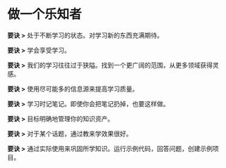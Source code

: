 # 做一个乐知者

**要诀 >** 处于不断学习的状态。对学习新的东西充满期待。

**要诀 >** 学会享受学习。

**要诀 >** 我们的学习往往过于狭隘。找到一个更广阔的范围，从更多领域获得灵感。

**要诀 >** 使用尽可能多的信息源来提高学习质量。

**要诀 >** 学习时记笔记。即使你会把笔记扔掉，也要这样做。

**要诀 >** 目标明确地管理你的知识资产。

**要诀 >** 对于某个话题，通过教来学效果很好。

**要诀 >** 通过实际使用来巩固所学知识。运行示例代码，回答问题，创建示例项目。
